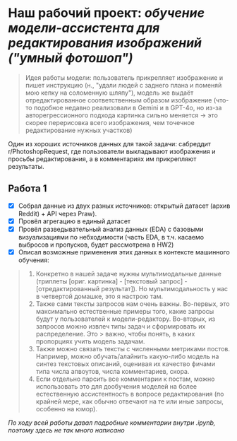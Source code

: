 # Наш рабочий проект: *обучение модели-ассистента для редактирования изображений ("умный фотошоп")*

> Идея работы модели: пользователь прикрепляет изображение и пишет инструкцию (н., "удали людей с заднего плана и поменяй мою кепку на соломенную шляпу"), модель же выдаёт отредактированное соответственным образом изображение
(что-то подобное недавно реализовали в Gemini и в GPT-4o, но из-за авторегрессионного подхода картинка сильно меняется -> это скорее перерисовка всего изображения, чем точечное редактирование нужных участков)

Один из хороших источников данных для такой задачи: сабреддит r/PhotoshopRequest, где пользователи выкладывают изображения и просьбы редактирования, а в комментариях им прикрепляют результаты.

## Работа 1

- [x]  Собрал данные из двух разных источников: открытый датасет (архив Reddit) + API через Praw).
- [x]  Провёл агрегацию в единый датасет
- [x]  Провёл разведывательный анализ данных (EDA) с базовыми визуализациями по небходимости (часть EDA, в т.ч. касаемо выбросов и пропусков, будет рассмотрена в HW2)
- [x]  Описал возможные применения этих данных в контексте машинного обучения:

> 1. Конкретно в нашей задаче нужны мультимодальные данные (триплеты [ориг. картинка] - [текстовый запрос] - [отредактированный результат]). Но мультимодальность у нас в четвертой домашке, это я настрою там.
> 2. Также сами тексты запросов нам очень важны. Во-первых, это максимально естественные примеры того, какие запросы будут у пользователей к модели-редактору. Во-вторых, из запросов можно извлеч типы задач и сформировать их распределение. Это > важно, чтобы понять, в каких пропорциях учить модель задачам.
> 3. Также можно связать тексты с численными метриками постов. Например, можно обучать/алайнить какую-либо модель на синтез текстовых описаний, оценивая их качество фичами типа числа апвоутов, числа комментариев, скора.
> 4. Если отдельно парсить все комментарии к постам, можно использовать это для дообучения моделей на более естественную ассистентность в вопросе редактирования (по крайней мере, как обычно отвечают на те или иные запросы, особенно на юмор).

*По ходу всей работы давал подробные комментарии внутри .ipynb, поэтому здесь не так много написано*
